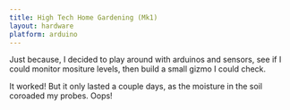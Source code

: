 ```yaml
---
title: High Tech Home Gardening (Mk1)
layout: hardware
platform: arduino
---
```


Just because, I decided to play around with arduinos and sensors, see if I could monitor mositure levels, then build a small gizmo I could check.

It worked! But it only lasted a couple days, as the moisture in the soil coroaded my probes. Oops!

